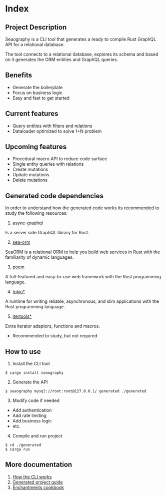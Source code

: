 # Index

## Project Description

Seaography is a CLI tool that generates a ready to compile Rust GraphQL API for a relational database.

The tool connects to a relational database, explores its schema and based on it generates the ORM entities and GraphQL queries.

## Benefits

* Generate the boilerplate
* Focus on business logic
* Easy and fast to get started


## Current features

* Query entities with filters and relations
* Dataloader optimized to solve 1+N problem

## Upcoming features
* Procedural macro API to reduce code surface
* Single entity queries with relations
* Create mutations
* Update mutations
* Delete mutations

## Generated code dependencies

In order to understand how the generated code works its recommended to study the following resources:

1. [async-graphql](https://docs.rs/async-graphql/latest/async_graphql/)

  Is a server side GraphQL library for Rust.

2. [sea-orm](https://docs.rs/sea-orm/latest/sea_orm/)

  SeaORM is a relational ORM to help you build web services in Rust with the familiarity of dynamic languages.

3. [poem](https://docs.rs/crate/poem/latest)

  A full-featured and easy-to-use web framework with the Rust programming language.

4. [tokio*](https://docs.rs/tokio/latest/tokio/)

  A runtime for writing reliable, asynchronous, and slim applications with the Rust programming language.

5. [itertools*](https://docs.rs/itertools/latest/itertools/)

  Extra iterator adaptors, functions and macros.

* Recommended to study, but not required

## How to use

1. Install the CLI tool
  ```shell
  $ cargo install seaography
  ```

2. Generate the API
  ```shell
  $ seaography mysql://root:root@127.0.0.1/ generated ./generated
  ```

3. Modify code if needed
  * Add authentication
  * Add rate limiting
  * Add business logic
  * etc.

4. Compile and run project
  ```shell
  $ cd ./generated
  $ cargo run
  ```

## More documentation

1. [How the CLI works](./tool-internals)
2. [Generated project guide](./generated-project-explained)
3. [Enchantments cookbook](./enchantments-cookbook)
